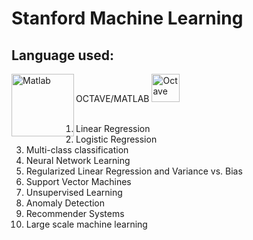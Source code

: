 # Stanford Machine Learning
## Language used: 
OCTAVE/MATLAB 
[<img align=left alt="Matlab" width="100px" src= "https://www.eletimes.com/wp-content/uploads/2018/03/mathworks-logo.jpg" />](https://www.mathworks.com/)
[<img alight=left alt="Octave" width="45px" src= "https://www.gnu.org/software/octave/img/octave-logo.png" />](https://www.gnu.org/software/octave/)
<br>
<br>
1. Linear Regression
2. Logistic Regression
3. Multi-class classification
4. Neural Network Learning
5. Regularized Linear Regression and Variance vs. Bias
6. Support Vector Machines
7. Unsupervised Learning
8. Anomaly Detection
9. Recommender Systems
10. Large scale machine learning

